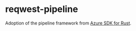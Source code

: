 # reqwest-pipeline

Adoption of the pipeline framework from [Azure SDK for Rust](https://github.com/Azure/azure-sdk-for-rust).
